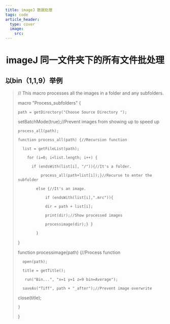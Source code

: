 ```yaml
---
title: imageJ 数据处理
tags: code
article_header:
  type: cover
  image:
    src: 
---
```




# <center>imageJ 同一文件夹下的所有文件批处理<center>

## 以bin（1,1,9）举例
> // This macro processes all the images in a folder and any subfolders.<br>
>
> macro "Process_subfolders" {
>
>	  path = getDirectory("Choose Source Directory ");
>
>   setBatchMode(true);//Prevent images from showing up to speed up
>
>	  process_all(path);
>	
>	  function process_all(path) {//Recursion function
>
>	  	list = getFileList(path);
>
>	      for (i=0; i<list.length; i++) {
>
>	      	if (endsWith(list[i], "/")){//It's a folder.
>
>	          	process_all(path+list[i]);}//Recurse to enter the subfolder
>
>	          else {//It's an image.
>
>	              if (endsWith(list[i],".mrc")){
>
>	              dir = path + list[i];
>
>	              print(dir);//Show processed images
>
>	              processimage(dir);} }
>
>	          }
>
> 	 } 
>
> 	 function processimage(path) {//Process function
>
>	  	open(path);
>
>	  	title = getTitle();
>
>	 	 run("Bin...", "x=1 y=1 z=9 bin=Average");
>
>	  	saveAs("Tiff", path + "_after");//Prevent image overwrite
>
> 	 close(title);
>
>	  }
>
> }
